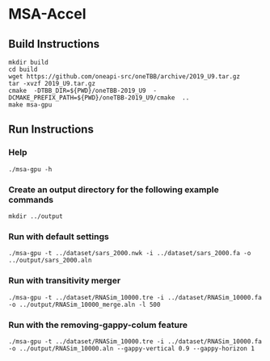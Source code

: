 # MSA-Accel

## Build Instructions
```
mkdir build
cd build
wget https://github.com/oneapi-src/oneTBB/archive/2019_U9.tar.gz
tar -xvzf 2019_U9.tar.gz
cmake  -DTBB_DIR=${PWD}/oneTBB-2019_U9  -DCMAKE_PREFIX_PATH=${PWD}/oneTBB-2019_U9/cmake  ..
make msa-gpu
```

## Run Instructions
### Help
```
./msa-gpu -h
```
### Create an output directory for the following example commands
```
mkdir ../output
```
### Run with default settings
```
./msa-gpu -t ../dataset/sars_2000.nwk -i ../dataset/sars_2000.fa -o ../output/sars_2000.aln
```
### Run with transitivity merger
```
./msa-gpu -t ../dataset/RNASim_10000.tre -i ../dataset/RNASim_10000.fa -o ../output/RNASim_10000_merge.aln -l 500
```
### Run with the removing-gappy-colum feature
```
./msa-gpu -t ../dataset/RNASim_10000.tre -i ../dataset/RNASim_10000.fa -o ../output/RNASim_10000.aln --gappy-vertical 0.9 --gappy-horizon 1
```

